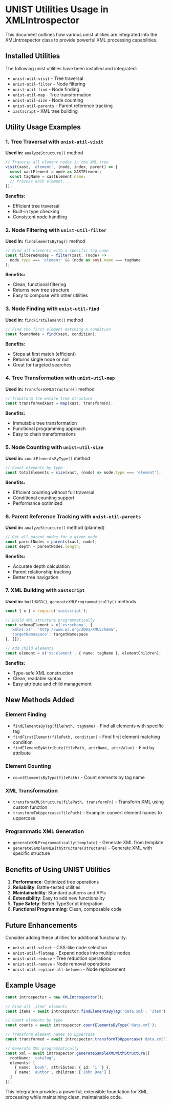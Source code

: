 # UNIST Utilities Usage in XMLIntrospector

This document outlines how various unist utilities are integrated into the XMLIntrospector class to provide powerful XML processing capabilities.

## Installed Utilities

The following unist utilities have been installed and integrated:

- `unist-util-visit` - Tree traversal
- `unist-util-filter` - Node filtering
- `unist-util-find` - Node finding
- `unist-util-map` - Tree transformation
- `unist-util-size` - Node counting
- `unist-util-parents` - Parent reference tracking
- `xastscript` - XML tree building

## Utility Usage Examples

### 1. Tree Traversal with `unist-util-visit`

**Used in:** `analyzeStructure()` method

```typescript
// Traverse all element nodes in the XML tree
visit(xast, 'element', (node, index, parent) => {
  const xastElement = node as XASTElement;
  const tagName = xastElement.name;
  // Process each element...
});
```

**Benefits:**
- Efficient tree traversal
- Built-in type checking
- Consistent node handling

### 2. Node Filtering with `unist-util-filter`

**Used in:** `findElementsByTag()` method

```typescript
// Find all elements with a specific tag name
const filteredNodes = filter(xast, (node) => 
  node.type === 'element' && (node as any).name === tagName
);
```

**Benefits:**
- Clean, functional filtering
- Returns new tree structure
- Easy to compose with other utilities

### 3. Node Finding with `unist-util-find`

**Used in:** `findFirstElement()` method

```typescript
// Find the first element matching a condition
const foundNode = find(xast, condition);
```

**Benefits:**
- Stops at first match (efficient)
- Returns single node or null
- Great for targeted searches

### 4. Tree Transformation with `unist-util-map`

**Used in:** `transformXMLStructure()` method

```typescript
// Transform the entire tree structure
const transformedXast = map(xast, transformFn);
```

**Benefits:**
- Immutable tree transformation
- Functional programming approach
- Easy to chain transformations

### 5. Node Counting with `unist-util-size`

**Used in:** `countElementsByType()` method

```typescript
// Count elements by type
const totalElements = size(xast, (node) => node.type === 'element');
```

**Benefits:**
- Efficient counting without full traversal
- Conditional counting support
- Performance optimized

### 6. Parent Reference Tracking with `unist-util-parents`

**Used in:** `analyzeStructure()` method (planned)

```typescript
// Get all parent nodes for a given node
const parentNodes = parents(xast, node);
const depth = parentNodes.length;
```

**Benefits:**
- Accurate depth calculation
- Parent relationship tracking
- Better tree navigation

### 7. XML Building with `xastscript`

**Used in:** `buildXSD()`, `generateXMLProgrammatically()` methods

```typescript
const { x } = require('xastscript');

// Build XML structure programmatically
const schemaElement = x('xs:schema', {
  'xmlns:xs': 'http://www.w3.org/2001/XMLSchema',
  'targetNamespace': targetNamespace
}, []);

// Add child elements
const element = x('xs:element', { name: tagName }, elementChildren);
```

**Benefits:**
- Type-safe XML construction
- Clean, readable syntax
- Easy attribute and child management

## New Methods Added

### Element Finding
- `findElementsByTag(filePath, tagName)` - Find all elements with specific tag
- `findFirstElement(filePath, condition)` - Find first element matching condition
- `findElementByAttribute(filePath, attrName, attrValue)` - Find by attribute

### Element Counting
- `countElementsByType(filePath)` - Count elements by tag name

### XML Transformation
- `transformXMLStructure(filePath, transformFn)` - Transform XML using custom function
- `transformToUppercase(filePath)` - Example: convert element names to uppercase

### Programmatic XML Generation
- `generateXMLProgrammatically(template)` - Generate XML from template
- `generateSampleXMLWithStructure(structure)` - Generate XML with specific structure

## Benefits of Using UNIST Utilities

1. **Performance**: Optimized tree operations
2. **Reliability**: Battle-tested utilities
3. **Maintainability**: Standard patterns and APIs
4. **Extensibility**: Easy to add new functionality
5. **Type Safety**: Better TypeScript integration
6. **Functional Programming**: Clean, composable code

## Future Enhancements

Consider adding these utilities for additional functionality:

- `unist-util-select` - CSS-like node selection
- `unist-util-flatmap` - Expand nodes into multiple nodes
- `unist-util-reduce` - Tree reduction operations
- `unist-util-remove` - Node removal operations
- `unist-util-replace-all-between` - Node replacement

## Example Usage

```typescript
const introspector = new XMLIntrospector();

// Find all 'item' elements
const items = await introspector.findElementsByTag('data.xml', 'item');

// Count elements by type
const counts = await introspector.countElementsByType('data.xml');

// Transform element names to uppercase
const transformed = await introspector.transformToUppercase('data.xml');

// Generate XML programmatically
const xml = await introspector.generateSampleXMLWithStructure({
  rootName: 'catalog',
  elements: [
    { name: 'book', attributes: { id: '1' } },
    { name: 'author', children: ['John Doe'] }
  ]
});
```

This integration provides a powerful, extensible foundation for XML processing while maintaining clean, maintainable code.

